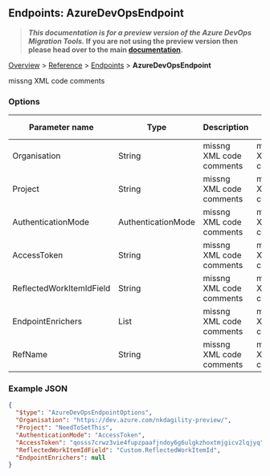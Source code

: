 ## Endpoints: AzureDevOpsEndpoint

>**_This documentation is for a preview version of the Azure DevOps Migration Tools._ If you are not using the preview version then please head over to the main [documentation](https://nkdagility.github.io/azure-devops-migration-tools).**

[Overview](.././index.md) > [Reference](../index.md) > [Endpoints](./index.md) > **AzureDevOpsEndpoint**

missng XML code comments

### Options

| Parameter name         | Type    | Description                              | Default Value                            |
|------------------------|---------|------------------------------------------|------------------------------------------|
| Organisation | String | missng XML code comments | missng XML code comments |
| Project | String | missng XML code comments | missng XML code comments |
| AuthenticationMode | AuthenticationMode | missng XML code comments | missng XML code comments |
| AccessToken | String | missng XML code comments | missng XML code comments |
| ReflectedWorkItemIdField | String | missng XML code comments | missng XML code comments |
| EndpointEnrichers | List | missng XML code comments | missng XML code comments |
| RefName | String | missng XML code comments | missng XML code comments |


### Example JSON

```JSON
{
  "$type": "AzureDevOpsEndpointOptions",
  "Organisation": "https://dev.azure.com/nkdagility-preview/",
  "Project": "NeedToSetThis",
  "AuthenticationMode": "AccessToken",
  "AccessToken": "qosss7crwz3vie4fupzpaafjndoy6g6ulgkzhoxtmjgicv2lqjyq",
  "ReflectedWorkItemIdField": "Custom.ReflectedWorkItemId",
  "EndpointEnrichers": null
}
```